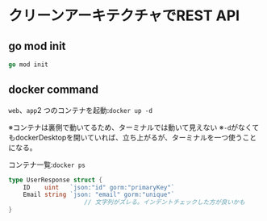# クリーンアーキテクチャでREST API

## go mod init

```go
go mod init
```

## docker command

`web`、`app`2 つのコンテナを起動:`docker up -d`

※コンテナは裏側で動いてるため、ターミナルでは動いて見えない
※`-d`がなくてもdockerDesktopを開いていれば、立ち上がるが、ターミナルを一つ使うことになる。

コンテナ一覧:`docker ps`

```go
type UserResponse struct {
	ID    uint   `json:"id" gorm:"primaryKey"`
	Email string `json: "email" gorm:"unique"`
                     // 文字列がズレる。インデントチェックした方が良いかも
}
```